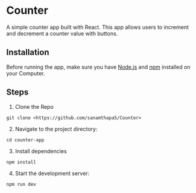 # Counter

A simple  counter app built with React. This app allows users to increment and decrement a counter value with buttons. 
## Installation

Before running the app, make sure you have [Node.js](https://nodejs.org/en) and [npm](https://www.npmjs.com/) installed on your Computer.


## Steps
1. Clone the Repo
```
git clone <https://github.com/sanamthapa5/Counter>
```
2. Navigate to the project directory:
```
cd counter-app
```
3. Install dependencies
```
npm install
```
4. Start the development server:
```
npm run dev
```
